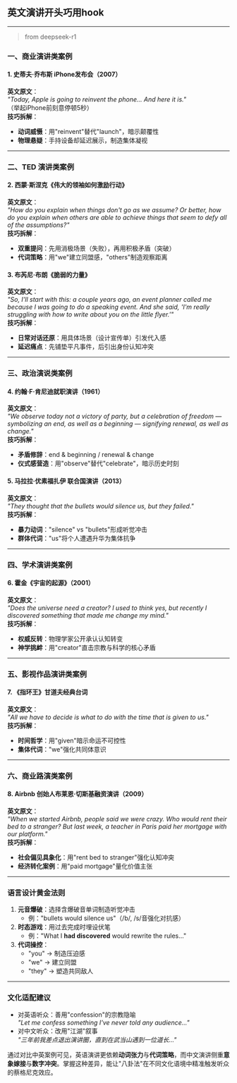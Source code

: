 





## 英文演讲开头巧用hook

---

> from deepseek-r1 

### **一、商业演讲类案例**

#### **1. 史蒂夫·乔布斯 iPhone发布会（2007）**  
**英文原文**：  
*"Today, Apple is going to reinvent the phone... And here it is."*  
（举起iPhone前刻意停顿5秒）  
**技巧拆解**：  
- **动词威慑**：用"reinvent"替代"launch"，暗示颠覆性  
- **物理悬疑**：手持设备却延迟展示，制造集体凝视  

---

### **二、TED 演讲类案例**
#### **2. 西蒙·斯涅克《伟大的领袖如何激励行动》**  
**英文原文**：  
*"How do you explain when things don't go as we assume? Or better, how do you explain when others are able to achieve things that seem to defy all of the assumptions?"*  
**技巧拆解**：  
- **双重提问**：先用消极场景（失败），再用积极矛盾（突破）  
- **代词策略**：用"we"建立同盟感，"others"制造观察距离  

#### **3. 布芮尼·布朗《脆弱的力量》**  
**英文原文**：  
*"So, I'll start with this: a couple years ago, an event planner called me because I was going to do a speaking event. And she said, 'I'm really struggling with how to write about you on the little flyer.'"*  
**技巧拆解**：  
- **日常对话还原**：用具体场景（设计宣传单）引发代入感  
- **延迟痛点**：先铺垫平凡事件，后引出身份认知冲突  

---

### **三、政治演说类案例**
#### **4. 约翰·F·肯尼迪就职演讲（1961）**  
**英文原文**：  
*"We observe today not a victory of party, but a celebration of freedom — symbolizing an end, as well as a beginning — signifying renewal, as well as change."*  
**技巧拆解**：  
- **矛盾修辞**：end & beginning / renewal & change  
- **仪式感营造**：用"observe"替代"celebrate"，暗示历史时刻  

#### **5. 马拉拉·优素福扎伊 联合国演讲（2013）**  
**英文原文**：  
*"They thought that the bullets would silence us, but they failed."*  
**技巧拆解**：  
- **暴力动词**："silence" vs "bullets"形成听觉冲击  
- **群体代词**："us"将个人遭遇升华为集体抗争  

---

### **四、学术演讲类案例**
#### **6. 霍金《宇宙的起源》（2001）**  
**英文原文**：  
*"Does the universe need a creator? I used to think yes, but recently I discovered something that made me change my mind."*  
**技巧拆解**：  
- **权威反转**：物理学家公开承认认知转变  
- **神学挑衅**：用"creator"直击宗教与科学的核心矛盾  

---

### **五、影视作品演讲类案例**
#### **7. 《指环王》甘道夫经典台词**  
**英文原文**：  
*"All we have to decide is what to do with the time that is given to us."*  
**技巧拆解**：  
- **时间哲学**：用"given"暗示命运不可控性  
- **集体代词**："we"强化共同体意识  

---

### **六、商业路演类案例**
#### **8. Airbnb 创始人布莱恩·切斯基融资演讲（2009）**  
**英文原文**：  
*"When we started Airbnb, people said we were crazy. Who would rent their bed to a stranger? But last week, a teacher in Paris paid her mortgage with our platform."*  
**技巧拆解**：  
- **社会偏见具象化**：用"rent bed to stranger"强化认知冲突  
- **经济转化案例**：用"paid mortgage"量化价值主张  

---

### **语言设计黄金法则**
1. **元音爆破**：选择含爆破音单词制造听觉冲击  
   - 例："bullets would silence us"（/b/, /s/音强化对抗感）  
2. **时态游戏**：用过去完成时埋设伏笔  
   - 例："What I **had discovered** would rewrite the rules..."  
3. **代词操控**：  
   - "you" → 制造压迫感  
   - "we" → 建立同盟  
   - "they" → 塑造共同敌人  

---

### **文化适配建议**
- 对英语听众：善用"confession"的宗教隐喻  
  *"Let me confess something I've never told any audience..."*  
- 对中文听众：改用"江湖"叙事  
  *"三年前我差点退出演讲圈，直到在武当山遇到一位道长..."*  

通过对比中英案例可见，英语演讲更依赖**动词张力**与**代词策略**，而中文演讲侧重**意象嫁接**与**数字冲突**。掌握这种差异，能让"八卦法"在不同文化语境中精准触发听众的蔡格尼克效应。